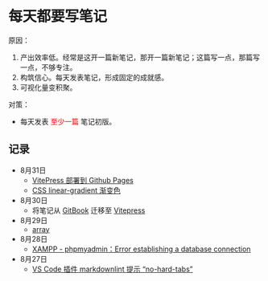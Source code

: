 # 每天都要写笔记

原因：

1. 产出效率低。经常是这开一篇新笔记，那开一篇新笔记；这篇写一点，那篇写一点，不够专注。
2. 构筑信心。每天发表笔记，形成固定的成就感。
3. 可视化量变积聚。

对策：

* 每天发表 <span style="color:red;">至少一篇</span> 笔记初版。

## 记录

* 8月31日
  * [VitePress 部署到 Github Pages](/web-build/vitepress-github-pages)
  * [CSS linear-gradient 渐变色](/web-build/linear-gradient-tangjiayan)
* 8月30日
  * 将笔记从 [GitBook](https://www.gitbook.com/) 迁移至 [Vitepress](https://vitepress.dev/)
* 8月29日
  * [array](/programming/c++/containers/array)
* 8月28日
  * [XAMPP - phpmyadmin：Error establishing a database connection](/web-build/debug/Error-establishing-a-database-connection)
  <!-- * [CSS：linear-gradient 实现融入 MIKU绿 和 阿绫红 的「糖加盐」](web-build/footer-tangjiayan.md) -->
* 8月27日
  * [VS Code 插件 markdownlint 提示 “no-hard-tabs”](/unclassified/vscode-hard-tab)
